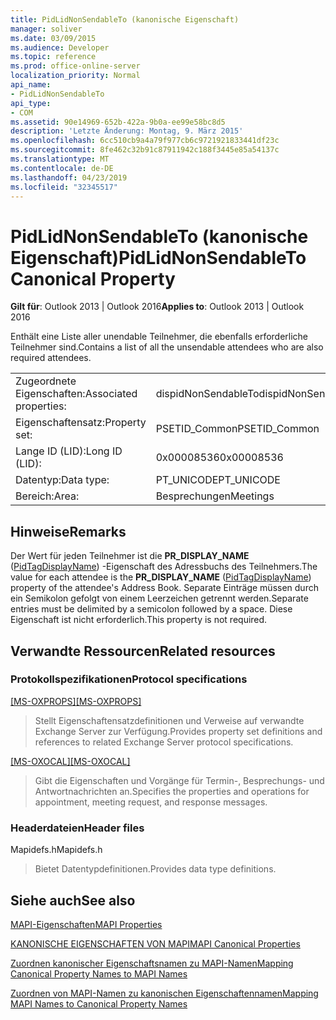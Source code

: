 ```yaml
---
title: PidLidNonSendableTo (kanonische Eigenschaft)
manager: soliver
ms.date: 03/09/2015
ms.audience: Developer
ms.topic: reference
ms.prod: office-online-server
localization_priority: Normal
api_name:
- PidLidNonSendableTo
api_type:
- COM
ms.assetid: 90e14969-652b-422a-9b0a-ee99e58bc8d5
description: 'Letzte Änderung: Montag, 9. März 2015'
ms.openlocfilehash: 6cc510cb9a4a79f977cb6c9721921833441df23c
ms.sourcegitcommit: 8fe462c32b91c87911942c188f3445e85a54137c
ms.translationtype: MT
ms.contentlocale: de-DE
ms.lasthandoff: 04/23/2019
ms.locfileid: "32345517"
---
```

# <a name="pidlidnonsendableto-canonical-property"></a><span data-ttu-id="8d914-103">PidLidNonSendableTo (kanonische Eigenschaft)</span><span class="sxs-lookup"><span data-stu-id="8d914-103">PidLidNonSendableTo Canonical Property</span></span>

  
  
<span data-ttu-id="8d914-104">**Gilt für**: Outlook 2013 | Outlook 2016</span><span class="sxs-lookup"><span data-stu-id="8d914-104">**Applies to**: Outlook 2013 | Outlook 2016</span></span> 
  
<span data-ttu-id="8d914-105">Enthält eine Liste aller unendable Teilnehmer, die ebenfalls erforderliche Teilnehmer sind.</span><span class="sxs-lookup"><span data-stu-id="8d914-105">Contains a list of all the unsendable attendees who are also required attendees.</span></span>
  
|||
|:-----|:-----|
|<span data-ttu-id="8d914-106">Zugeordnete Eigenschaften:</span><span class="sxs-lookup"><span data-stu-id="8d914-106">Associated properties:</span></span>  <br/> |<span data-ttu-id="8d914-107">dispidNonSendableTo</span><span class="sxs-lookup"><span data-stu-id="8d914-107">dispidNonSendableTo</span></span>  <br/> |
|<span data-ttu-id="8d914-108">Eigenschaftensatz:</span><span class="sxs-lookup"><span data-stu-id="8d914-108">Property set:</span></span>  <br/> |<span data-ttu-id="8d914-109">PSETID_Common</span><span class="sxs-lookup"><span data-stu-id="8d914-109">PSETID_Common</span></span>  <br/> |
|<span data-ttu-id="8d914-110">Lange ID (LID):</span><span class="sxs-lookup"><span data-stu-id="8d914-110">Long ID (LID):</span></span>  <br/> |<span data-ttu-id="8d914-111">0x00008536</span><span class="sxs-lookup"><span data-stu-id="8d914-111">0x00008536</span></span>  <br/> |
|<span data-ttu-id="8d914-112">Datentyp:</span><span class="sxs-lookup"><span data-stu-id="8d914-112">Data type:</span></span>  <br/> |<span data-ttu-id="8d914-113">PT_UNICODE</span><span class="sxs-lookup"><span data-stu-id="8d914-113">PT_UNICODE</span></span>  <br/> |
|<span data-ttu-id="8d914-114">Bereich:</span><span class="sxs-lookup"><span data-stu-id="8d914-114">Area:</span></span>  <br/> |<span data-ttu-id="8d914-115">Besprechungen</span><span class="sxs-lookup"><span data-stu-id="8d914-115">Meetings</span></span>  <br/> |
   
## <a name="remarks"></a><span data-ttu-id="8d914-116">Hinweise</span><span class="sxs-lookup"><span data-stu-id="8d914-116">Remarks</span></span>

<span data-ttu-id="8d914-117">Der Wert für jeden Teilnehmer ist die **PR_DISPLAY_NAME** ([PidTagDisplayName](pidtagdisplayname-canonical-property.md)) -Eigenschaft des Adressbuchs des Teilnehmers.</span><span class="sxs-lookup"><span data-stu-id="8d914-117">The value for each attendee is the **PR_DISPLAY_NAME** ([PidTagDisplayName](pidtagdisplayname-canonical-property.md)) property of the attendee's Address Book.</span></span> <span data-ttu-id="8d914-118">Separate Einträge müssen durch ein Semikolon gefolgt von einem Leerzeichen getrennt werden.</span><span class="sxs-lookup"><span data-stu-id="8d914-118">Separate entries must be delimited by a semicolon followed by a space.</span></span> <span data-ttu-id="8d914-119">Diese Eigenschaft ist nicht erforderlich.</span><span class="sxs-lookup"><span data-stu-id="8d914-119">This property is not required.</span></span>
  
## <a name="related-resources"></a><span data-ttu-id="8d914-120">Verwandte Ressourcen</span><span class="sxs-lookup"><span data-stu-id="8d914-120">Related resources</span></span>

### <a name="protocol-specifications"></a><span data-ttu-id="8d914-121">Protokollspezifikationen</span><span class="sxs-lookup"><span data-stu-id="8d914-121">Protocol specifications</span></span>

<span data-ttu-id="8d914-122">[[MS-OXPROPS]](https://msdn.microsoft.com/library/f6ab1613-aefe-447d-a49c-18217230b148%28Office.15%29.aspx)</span><span class="sxs-lookup"><span data-stu-id="8d914-122">[[MS-OXPROPS]](https://msdn.microsoft.com/library/f6ab1613-aefe-447d-a49c-18217230b148%28Office.15%29.aspx)</span></span>
  
> <span data-ttu-id="8d914-123">Stellt Eigenschaftensatzdefinitionen und Verweise auf verwandte Exchange Server zur Verfügung.</span><span class="sxs-lookup"><span data-stu-id="8d914-123">Provides property set definitions and references to related Exchange Server protocol specifications.</span></span>
    
<span data-ttu-id="8d914-124">[[MS-OXOCAL]](https://msdn.microsoft.com/library/09861fde-c8e4-4028-9346-e7c214cfdba1%28Office.15%29.aspx)</span><span class="sxs-lookup"><span data-stu-id="8d914-124">[[MS-OXOCAL]](https://msdn.microsoft.com/library/09861fde-c8e4-4028-9346-e7c214cfdba1%28Office.15%29.aspx)</span></span>
  
> <span data-ttu-id="8d914-125">Gibt die Eigenschaften und Vorgänge für Termin-, Besprechungs- und Antwortnachrichten an.</span><span class="sxs-lookup"><span data-stu-id="8d914-125">Specifies the properties and operations for appointment, meeting request, and response messages.</span></span>
    
### <a name="header-files"></a><span data-ttu-id="8d914-126">Headerdateien</span><span class="sxs-lookup"><span data-stu-id="8d914-126">Header files</span></span>

<span data-ttu-id="8d914-127">Mapidefs.h</span><span class="sxs-lookup"><span data-stu-id="8d914-127">Mapidefs.h</span></span>
  
> <span data-ttu-id="8d914-128">Bietet Datentypdefinitionen.</span><span class="sxs-lookup"><span data-stu-id="8d914-128">Provides data type definitions.</span></span>
    
## <a name="see-also"></a><span data-ttu-id="8d914-129">Siehe auch</span><span class="sxs-lookup"><span data-stu-id="8d914-129">See also</span></span>



[<span data-ttu-id="8d914-130">MAPI-Eigenschaften</span><span class="sxs-lookup"><span data-stu-id="8d914-130">MAPI Properties</span></span>](mapi-properties.md)
  
[<span data-ttu-id="8d914-131">KANONISCHE EIGENSCHAFTEN VON MAPI</span><span class="sxs-lookup"><span data-stu-id="8d914-131">MAPI Canonical Properties</span></span>](mapi-canonical-properties.md)
  
[<span data-ttu-id="8d914-132">Zuordnen kanonischer Eigenschaftsnamen zu MAPI-Namen</span><span class="sxs-lookup"><span data-stu-id="8d914-132">Mapping Canonical Property Names to MAPI Names</span></span>](mapping-canonical-property-names-to-mapi-names.md)
  
[<span data-ttu-id="8d914-133">Zuordnen von MAPI-Namen zu kanonischen Eigenschaftennamen</span><span class="sxs-lookup"><span data-stu-id="8d914-133">Mapping MAPI Names to Canonical Property Names</span></span>](mapping-mapi-names-to-canonical-property-names.md)

